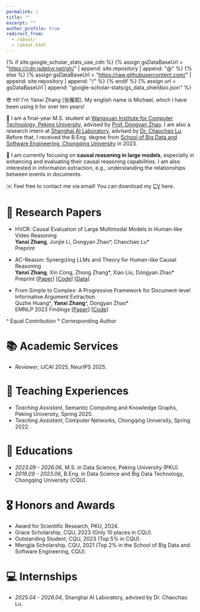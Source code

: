 ```yaml
---
permalink: /
title: ""
excerpt: ""
author_profile: true
redirect_from: 
  - /about/
  - /about.html
---
```


{% if site.google_scholar_stats_use_cdn %}
{% assign gsDataBaseUrl = "https://cdn.jsdelivr.net/gh/" | append: site.repository | append: "@" %}
{% else %}
{% assign gsDataBaseUrl = "https://raw.githubusercontent.com/" | append: site.repository | append: "/" %}
{% endif %}
{% assign url = gsDataBaseUrl | append: "google-scholar-stats/gs_data_shieldsio.json" %}

<span class='anchor' id='about-me'></span>

😎 Hi! I'm Yanxi Zhang (张雁熙). My english name is Michael, which I have been using it for over ten years! 

🌱 I am a final-year M.S. student at [Wangxuan Institute for Computer Technology, Peking University](https://www.icst.pku.edu.cn/), advised by [Prof. Dongyan Zhao](https://www.wict.pku.edu.cn/zhaodongyan/en/). I am also a research intern at [Shanghai AI Laboratory](https://www.shlab.org.cn/), advised by [Dr. Chaochao Lu](https://causallu.com/). Before that, I received the B.Eng. degree from [School of Big Data and Software Engineering, Chongqing University](http://www.cse.cqu.edu.cn/) in 2023.

🍃 I am currently focusing on **causal reasoning in large models**, especially in enhancing and evaluating their causal reasoning capabilities. I am also interested in information extraction, e.g., understanding the relationships between events in documents.

✉️ Feel free to contact me via email! You can download my [CV](https://drive.google.com/file/d/1smeUclYYTFT4OGDi5tAEzFDT5Hn70ZE8/view?usp=sharing) here.


# 📝 Research Papers

- HVCR: Causal Evaluation of Large Multimodal Models in Human-like Video Reasoning \
  **Yanxi Zhang**, Junjie Li, Dongyan Zhao\*, Chaochao Lu\* \
  Preprint

- AC-Reason: Synergizing LLMs and Theory for Human-like Causal Reasoning \
  **Yanxi Zhang**, Xin Cong, Zhong Zhang\*, Xiao Liu, Dongyan Zhao\* \
  Preprint [[Paper](https://arxiv.org/abs/2505.08750)] [[Code](https://github.com/zhangyx0417/ac_reason)] [[Data](https://huggingface.co/datasets/zhangyx2001/AC-Bench)]

- From Simple to Complex: A Progressive Framework for Document-level Informative Argument Extraction \
  Quzhe Huang^, **Yanxi Zhang**^, Dongyan Zhao\* \
  EMNLP 2023 Findings [[Paper](https://aclanthology.org/2023.findings-emnlp.408/)] [[Code](https://github.com/zhangyx0417/simple_to_complex)]

^ Equal Contribution \* Corresponding Author

# 📚 Academic Services
- *Reviewer*, IJCAI 2025, NeurIPS 2025.


# 📐 Teaching Experiences
- *Teaching Assistant*, Semantic Computing and Knowledge Graphs, Peking University, Spring 2025.
- *Teaching Assistant*, Computer Networks, Chongqing University, Spring 2022.


# 📖 Educations
- *2023.09 - 2026.06*, M.S. in Data Science, Peking University (PKU).
- *2019.09 - 2023.06*, B.Eng. in Data Science and Big Data Technology, Chongqing University (CQU).


# 🎖 Honors and Awards
- Award for Scientific Research, PKU, 2024.
- Grace Scholarship, CQU, 2023 (Only 10 places in CQU).
- Outstanding Student, CQU, 2023 (Top 5% in CQU).
- Mengjia Scholarship, CQU, 2021 (Top 2% in the School of Big Data and Software Engineering, CQU).


# 💻 Internships
- *2025.04 - 2026.04*, Shanghai AI Laboratory, advised by Dr. Chaochao Lu.
